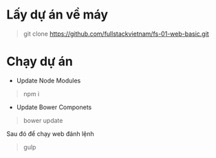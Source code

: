 # Lấy dự án về máy 
> git clone https://github.com/fullstackvietnam/fs-01-web-basic.git
# Chạy dự án
- Update Node Modules
> npm i 

- Update Bower Componets
> bower update 

Sau đó để chạy web đánh lệnh 
> gulp